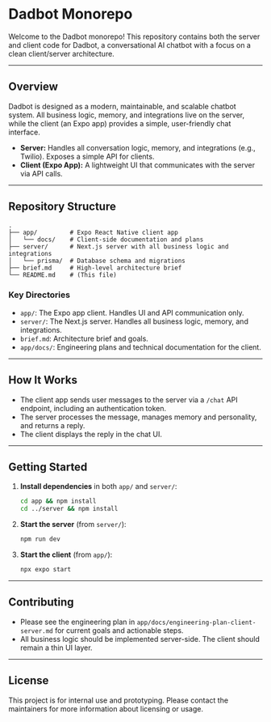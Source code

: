 # Dadbot Monorepo

Welcome to the Dadbot monorepo! This repository contains both the server and client code for Dadbot, a conversational AI chatbot with a focus on a clean client/server architecture.

---

## Overview
Dadbot is designed as a modern, maintainable, and scalable chatbot system. All business logic, memory, and integrations live on the server, while the client (an Expo app) provides a simple, user-friendly chat interface.

- **Server:** Handles all conversation logic, memory, and integrations (e.g., Twilio). Exposes a simple API for clients.
- **Client (Expo App):** A lightweight UI that communicates with the server via API calls.

---

## Repository Structure

```
.
├── app/         # Expo React Native client app
│   └── docs/    # Client-side documentation and plans
├── server/      # Next.js server with all business logic and integrations
│   └── prisma/  # Database schema and migrations
├── brief.md     # High-level architecture brief
└── README.md    # (This file)
```

### Key Directories
- `app/`: The Expo app client. Handles UI and API communication only.
- `server/`: The Next.js server. Handles all business logic, memory, and integrations.
- `brief.md`: Architecture brief and goals.
- `app/docs/`: Engineering plans and technical documentation for the client.

---

## How It Works
- The client app sends user messages to the server via a `/chat` API endpoint, including an authentication token.
- The server processes the message, manages memory and personality, and returns a reply.
- The client displays the reply in the chat UI.

---

## Getting Started
1. **Install dependencies** in both `app/` and `server/`:
   ```sh
   cd app && npm install
   cd ../server && npm install
   ```
2. **Start the server** (from `server/`):
   ```sh
   npm run dev
   ```
3. **Start the client** (from `app/`):
   ```sh
   npx expo start
   ```

---

## Contributing
- Please see the engineering plan in `app/docs/engineering-plan-client-server.md` for current goals and actionable steps.
- All business logic should be implemented server-side. The client should remain a thin UI layer.

---

## License
This project is for internal use and prototyping. Please contact the maintainers for more information about licensing or usage. 